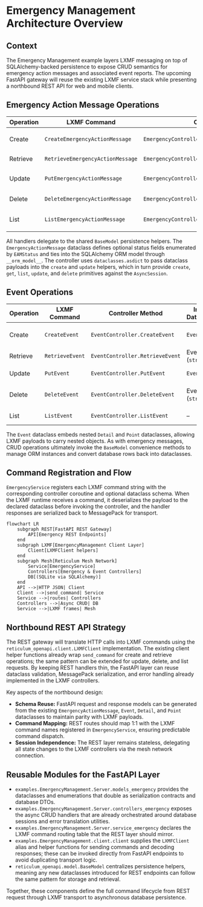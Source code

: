 # Emergency Management Architecture Overview

## Context
The Emergency Management example layers LXMF messaging on top of SQLAlchemy-backed
persistence to expose CRUD semantics for emergency action messages and
associated event reports. The upcoming FastAPI gateway will reuse the existing
LXMF service stack while presenting a northbound REST API for web and mobile
clients.

## Emergency Action Message Operations

| Operation | LXMF Command | Controller Method | Input Dataclass | Output |
| --- | --- | --- | --- | --- |
| Create | `CreateEmergencyActionMessage` | `EmergencyController.CreateEmergencyActionMessage` | `EmergencyActionMessage` | Echoes the created `EmergencyActionMessage` instance. |
| Retrieve | `RetrieveEmergencyActionMessage` | `EmergencyController.RetrieveEmergencyActionMessage` | Callsign (`str`) | `EmergencyActionMessage` or `None` if not found. |
| Update | `PutEmergencyActionMessage` | `EmergencyController.PutEmergencyActionMessage` | `EmergencyActionMessage` | Updated `EmergencyActionMessage` or `None`. |
| Delete | `DeleteEmergencyActionMessage` | `EmergencyController.DeleteEmergencyActionMessage` | Callsign (`str`) | Status mapping with `deleted`/`not_found`. |
| List | `ListEmergencyActionMessage` | `EmergencyController.ListEmergencyActionMessage` | – | Sequence of `EmergencyActionMessage` records. |

All handlers delegate to the shared `BaseModel` persistence helpers. The
`EmergencyActionMessage` dataclass defines optional status fields enumerated by
`EAMStatus` and ties into the SQLAlchemy ORM model through `__orm_model__`. The
controller uses `dataclasses.asdict` to pass dataclass payloads into the
`create` and `update` helpers, which in turn provide `create`, `get`, `list`,
`update`, and `delete` primitives against the `AsyncSession`.

## Event Operations

| Operation | LXMF Command | Controller Method | Input Dataclass | Output |
| --- | --- | --- | --- | --- |
| Create | `CreateEvent` | `EventController.CreateEvent` | `Event` | Echoes the created `Event` instance. |
| Retrieve | `RetrieveEvent` | `EventController.RetrieveEvent` | Event UID (`str`) | `Event` or `None` if not found. |
| Update | `PutEvent` | `EventController.PutEvent` | `Event` | Updated `Event` or `None`. |
| Delete | `DeleteEvent` | `EventController.DeleteEvent` | Event UID (`str`) | Status mapping with `deleted`/`not_found`. |
| List | `ListEvent` | `EventController.ListEvent` | – | Sequence of `Event` records. |

The `Event` dataclass embeds nested `Detail` and `Point` dataclasses, allowing
LXMF payloads to carry nested objects. As with emergency messages, CRUD
operations ultimately invoke the `BaseModel` convenience methods to manage ORM
instances and convert database rows back into dataclasses.

## Command Registration and Flow

`EmergencyService` registers each LXMF command string with the corresponding
controller coroutine and optional dataclass schema. When the LXMF runtime
receives a command, it deserializes the payload to the declared dataclass before
invoking the controller, and the handler responses are serialized back to
MessagePack for transport.

```mermaid
flowchart LR
    subgraph REST[FastAPI REST Gateway]
        API[Emergency REST Endpoints]
    end
    subgraph LXMF[EmergencyManagement Client Layer]
        Client[LXMFClient helpers]
    end
    subgraph Mesh[Reticulum Mesh Network]
        Service[EmergencyService]
        Controllers[Emergency & Event Controllers]
        DB[(SQLite via SQLAlchemy)]
    end
    API -->|HTTP JSON| Client
    Client -->|send_command| Service
    Service -->|routes| Controllers
    Controllers -->|Async CRUD| DB
    Service -->|LXMF frames| Mesh
```

## Northbound REST API Strategy

The REST gateway will translate HTTP calls into LXMF commands using the
`reticulum_openapi.client.LXMFClient` implementation. The existing client helper
functions already wrap `send_command` for create and retrieve operations; the
same pattern can be extended for update, delete, and list requests. By keeping
REST handlers thin, the FastAPI layer can reuse dataclass validation, MessagePack
serialization, and error handling already implemented in the LXMF controllers.

Key aspects of the northbound design:

- **Schema Reuse:** FastAPI request and response models can be generated from
  the existing `EmergencyActionMessage`, `Event`, `Detail`, and `Point`
  dataclasses to maintain parity with LXMF payloads.
- **Command Mapping:** REST routes should map 1:1 with the LXMF command names
  registered in `EmergencyService`, ensuring predictable command dispatch.
- **Session Independence:** The REST layer remains stateless, delegating all
  state changes to the LXMF controllers via the mesh network connection.

## Reusable Modules for the FastAPI Layer

- `examples.EmergencyManagement.Server.models_emergency` provides the dataclasses
  and enumerations that double as serialization contracts and database DTOs.
- `examples.EmergencyManagement.Server.controllers_emergency` exposes the async
  CRUD handlers that are already orchestrated around database sessions and error
  translation utilities.
- `examples.EmergencyManagement.Server.service_emergency` declares the LXMF
  command routing table that the REST layer should mirror.
- `examples.EmergencyManagement.client.client` supplies the `LXMFClient` alias
  and helper functions for sending commands and decoding responses; these can be
  invoked directly from FastAPI endpoints to avoid duplicating transport logic.
- `reticulum_openapi.model.BaseModel` centralizes persistence helpers, meaning
  any new dataclasses introduced for REST endpoints can follow the same pattern
  for storage and retrieval.

Together, these components define the full command lifecycle from REST request
through LXMF transport to asynchronous database persistence.
